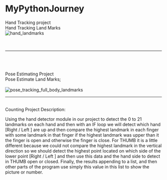 # MyPythonJourney

Hand Tracking project
<br/>
Hand Tracking Land Marks
<br/>
![hand_landmarks](https://user-images.githubusercontent.com/85022016/161560591-df4909b0-3e19-4697-8e0e-c2e8bdd1b42f.png)
<br/><br/><br/>

---

<br/><br/><br/>
Pose Estimating Project
<br/>
Pose Estimate Land Marks;
<br/>
<br/>
![pose_tracking_full_body_landmarks](https://user-images.githubusercontent.com/85022016/161560953-550125c1-a4f6-405b-b5b6-509f5a26fce3.png)
<br/>

---

<br/>
Counting Project Description:

Using the hand detector module in our project to detect the 0 to 21 landmarks on each hand and then with an IF loop we will detect which hand [Right / Left ] are up and then compare the highest landmark in each finger with some landmark in that finger if the highest landmark was upper than it the finger is open and otherwise the finger is close. For THUMB it is a little different because we could not compare the highest landmark in the vertical direction so we should detect the highest point located on which side of the lower point [Right / Left ] and then use this data and the hand side to detect in THUMB open or closed.
Finally, the results appending to a list, and then other parts of the program use simply this value in this list to show the picture or number.
